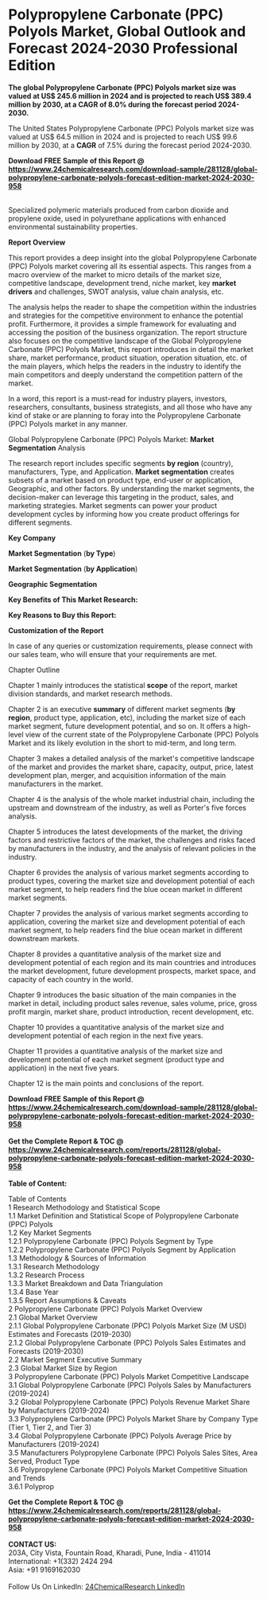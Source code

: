 <h1>Polypropylene Carbonate (PPC) Polyols Market, Global Outlook and Forecast 2024-2030 Professional Edition</h1><p><strong>The global Polypropylene Carbonate (PPC) Polyols market size was valued at US$ 245.6 million in 2024 and is projected to reach US$ 389.4 million by 2030, at a CAGR of 8.0% during the forecast period 2024-2030.</strong></p><p>
</p><p>The United States Polypropylene Carbonate (PPC) Polyols market size was valued at US$ 64.5 million in 2024 and is projected to reach US$ 99.6 million by 2030, at a <strong>CAGR</strong> of 7.5% during the forecast period 2024-2030.</p><div><b>Download FREE Sample of this Report @ 
            <a href="https://www.24chemicalresearch.com/download-sample/281128/global-polypropylene-carbonate-polyols-forecast-edition-market-2024-2030-958">
            https://www.24chemicalresearch.com/download-sample/281128/global-polypropylene-carbonate-polyols-forecast-edition-market-2024-2030-958</a></b></div><br><p>
</p><p>Specialized polymeric materials produced from carbon dioxide and propylene oxide, used in polyurethane applications with enhanced environmental sustainability properties.</p><p>
</p><p><strong>Report Overview</strong></p><p>
</p><p>This report provides a deep insight into the global Polypropylene Carbonate (PPC) Polyols market covering all its essential aspects. This ranges from a macro overview of the market to micro details of the market size, competitive landscape, development trend, niche market, key <strong>market drivers</strong> and challenges, SWOT analysis, value chain analysis, etc.</p><p>
</p><p></p><p>
</p><p>The analysis helps the reader to shape the competition within the industries and strategies for the competitive environment to enhance the potential profit. Furthermore, it provides a simple framework for evaluating and accessing the position of the business organization. The report structure also focuses on the competitive landscape of the Global Polypropylene Carbonate (PPC) Polyols Market, this report introduces in detail the market share, market performance, product situation, operation situation, etc. of the main players, which helps the readers in the industry to identify the main competitors and deeply understand the competition pattern of the market.</p><p>
</p><p>In a word, this report is a must-read for industry players, investors, researchers, consultants, business strategists, and all those who have any kind of stake or are planning to foray into the Polypropylene Carbonate (PPC) Polyols market in any manner.</p><p>
</p><p>Global Polypropylene Carbonate (PPC) Polyols Market: <strong>Market Segmentation</strong> Analysis</p><p>
</p><p>The research report includes specific segments <strong>by region</strong> (country), manufacturers, Type, and Application. <strong>Market segmentation</strong> creates subsets of a market based on product type, end-user or application, Geographic, and other factors. By understanding the market segments, the decision-maker can leverage this targeting in the product, sales, and marketing strategies. Market segments can power your product development cycles by informing how you create product offerings for different segments.</p><p>
</p><p><strong>Key Company</strong></p><p>
</p><p>
</p><p><strong>Market Segmentation</strong> (<strong>by Type</strong>)</p><p>
</p><p>
</p><p><strong>Market Segmentation</strong> (<strong>by Application</strong>)</p><p>
</p><p>
</p><p><strong>Geographic Segmentation</strong></p><p>
</p><p>
</p><p><strong>Key Benefits of This Market Research:</strong></p><p>
</p><p>
</p><p><strong>Key Reasons to Buy this Report:</strong></p><p>
</p><p>
</p><p><strong>Customization of the Report</strong></p><p>
</p><p>In case of any queries or customization requirements, please connect with our sales team, who will ensure that your requirements are met.</p><p>
</p><p>Chapter Outline</p><p>
</p><p>Chapter 1 mainly introduces the statistical <strong>scope</strong> of the report, market division standards, and market research methods.</p><p>
</p><p>Chapter 2 is an executive <strong>summary</strong> of different market segments (<strong>by region</strong>, product type, application, etc), including the market size of each market segment, future development potential, and so on. It offers a high-level view of the current state of the Polypropylene Carbonate (PPC) Polyols Market and its likely evolution in the short to mid-term, and long term.</p><p>
</p><p>Chapter 3 makes a detailed analysis of the market's competitive landscape of the market and provides the market share, capacity, output, price, latest development plan, merger, and acquisition information of the main manufacturers in the market.</p><p>
</p><p>Chapter 4 is the analysis of the whole market industrial chain, including the upstream and downstream of the industry, as well as Porter's five forces analysis.</p><p>
</p><p>Chapter 5 introduces the latest developments of the market, the driving factors and restrictive factors of the market, the challenges and risks faced by manufacturers in the industry, and the analysis of relevant policies in the industry.</p><p>
</p><p>Chapter 6 provides the analysis of various market segments according to product types, covering the market size and development potential of each market segment, to help readers find the blue ocean market in different market segments.</p><p>
</p><p>Chapter 7 provides the analysis of various market segments according to application, covering the market size and development potential of each market segment, to help readers find the blue ocean market in different downstream markets.</p><p>
</p><p>Chapter 8 provides a quantitative analysis of the market size and development potential of each region and its main countries and introduces the market development, future development prospects, market space, and capacity of each country in the world.</p><p>
</p><p>Chapter 9 introduces the basic situation of the main companies in the market in detail, including product sales revenue, sales volume, price, gross profit margin, market share, product introduction, recent development, etc.</p><p>
</p><p>Chapter 10 provides a quantitative analysis of the market size and development potential of each region in the next five years.</p><p>
</p><p>Chapter 11 provides a quantitative analysis of the market size and development potential of each market segment (product type and application) in the next five years.</p><p>
</p><p>Chapter 12 is the main points and conclusions of the report.</p><div><b>Download FREE Sample of this Report @ 
            <a href="https://www.24chemicalresearch.com/download-sample/281128/global-polypropylene-carbonate-polyols-forecast-edition-market-2024-2030-958">
            https://www.24chemicalresearch.com/download-sample/281128/global-polypropylene-carbonate-polyols-forecast-edition-market-2024-2030-958</a></b></div><br><div><b>Get the Complete Report & TOC @ 
            <a href="https://www.24chemicalresearch.com/reports/281128/global-polypropylene-carbonate-polyols-forecast-edition-market-2024-2030-958">
            https://www.24chemicalresearch.com/reports/281128/global-polypropylene-carbonate-polyols-forecast-edition-market-2024-2030-958</a></b></div><br>
            <b>Table of Content:</b><p>Table of Contents<br />
 1 Research Methodology and Statistical Scope<br />
 1.1 Market Definition and Statistical Scope of Polypropylene Carbonate (PPC) Polyols<br />
 1.2 Key Market Segments<br />
 1.2.1 Polypropylene Carbonate (PPC) Polyols Segment by Type<br />
 1.2.2 Polypropylene Carbonate (PPC) Polyols Segment by Application<br />
 1.3 Methodology & Sources of Information<br />
 1.3.1 Research Methodology<br />
 1.3.2 Research Process<br />
 1.3.3 Market Breakdown and Data Triangulation<br />
 1.3.4 Base Year<br />
 1.3.5 Report Assumptions & Caveats<br />
 2 Polypropylene Carbonate (PPC) Polyols Market Overview<br />
 2.1 Global Market Overview<br />
 2.1.1 Global Polypropylene Carbonate (PPC) Polyols Market Size (M USD) Estimates and Forecasts (2019-2030)<br />
 2.1.2 Global Polypropylene Carbonate (PPC) Polyols Sales Estimates and Forecasts (2019-2030)<br />
 2.2 Market Segment Executive Summary<br />
 2.3 Global Market Size by Region<br />
 3 Polypropylene Carbonate (PPC) Polyols Market Competitive Landscape<br />
 3.1 Global Polypropylene Carbonate (PPC) Polyols Sales by Manufacturers (2019-2024)<br />
 3.2 Global Polypropylene Carbonate (PPC) Polyols Revenue Market Share by Manufacturers (2019-2024)<br />
 3.3 Polypropylene Carbonate (PPC) Polyols Market Share by Company Type (Tier 1, Tier 2, and Tier 3)<br />
 3.4 Global Polypropylene Carbonate (PPC) Polyols Average Price by Manufacturers (2019-2024)<br />
 3.5 Manufacturers Polypropylene Carbonate (PPC) Polyols Sales Sites, Area Served, Product Type<br />
 3.6 Polypropylene Carbonate (PPC) Polyols Market Competitive Situation and Trends<br />
 3.6.1 Polyprop</p><div><b>Get the Complete Report & TOC @ 
            <a href="https://www.24chemicalresearch.com/reports/281128/global-polypropylene-carbonate-polyols-forecast-edition-market-2024-2030-958">
            https://www.24chemicalresearch.com/reports/281128/global-polypropylene-carbonate-polyols-forecast-edition-market-2024-2030-958</a></b></div><br><b>CONTACT US:</b><br>
            203A, City Vista, Fountain Road, Kharadi, Pune, India - 411014<br>
            International: +1(332) 2424 294<br>
            Asia: +91 9169162030 <br><br>
            Follow Us On LinkedIn: <a href="https://www.linkedin.com/company/24chemicalresearch/">24ChemicalResearch LinkedIn</a>